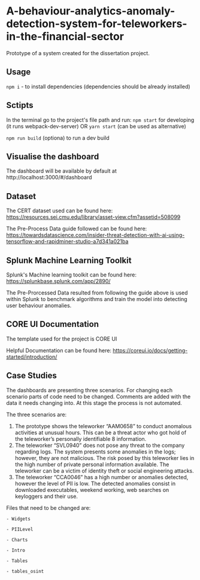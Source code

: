 # A-behaviour-analytics-anomaly-detection-system-for-teleworkers-in-the-financial-sector
Prototype of a system created for the dissertation project.

## Usage
`npm i` - to install dependencies (dependencies should be already installed)


## Sctipts 
In the terminal go to the project's file path and run:
`npm start` for developing (it runs webpack-dev-server)  OR
`yarn start` (can be used as alternative)

`npm run build` (optiona) to run a dev build  

## Visualise the dashboard
The dashboard will be available by default at http://localhost:3000/#/dashboard

## Dataset 
The CERT dataset used can be found here: https://resources.sei.cmu.edu/library/asset-view.cfm?assetid=508099

The Pre-Process Data guide followed can be found here: https://towardsdatascience.com/insider-threat-detection-with-ai-using-tensorflow-and-rapidminer-studio-a7d341a021ba

## Splunk Machine Learning Toolkit
Splunk's Machine learning toolkit can be found here: https://splunkbase.splunk.com/app/2890/

The Pre-Prorcessed Data resulted from following the guide above is used within Splunk to benchmark algorithms and train the model into detecting user behaviour anomalies.

## CORE UI Documentation
The template used for the project is CORE UI

Helpful Documentation can be found here: https://coreui.io/docs/getting-started/introduction/

## Case Studies 
The dashboards are presenting three scenarios. For changing each scenario parts of code need to be changed.
Comments are added with the data it needs changing into. 
At this stage the process is not automated.

The three scenarios are:
1. The prototype shows the teleworker “AAM0658” to conduct anomalous activities at unusual hours. This can be a threat actor who got hold of the teleworker’s personally identifiable 8 information.
2. The teleworker “SVL0940” does not pose any threat to the company regarding logs. The system presents some anomalies in the logs; however, they are not malicious. The risk posed by this teleworker lies in the high number of private personal information available. The teleworker can be a victim of identity theft or social engineering attacks.
3. The teleworker “CCA0046” has a high number or anomalies detected, however the level of PII is low. The detected anomalies consist in downloaded executables, weekend working, web searches on keyloggers and their use.


Files that need to be changed are:

    - Widgets
    
    - PIILevel
    
    - Charts
    
    - Intro
    
    - Tables
    
    - tables_osint
